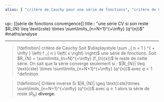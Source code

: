 ```yaml
---
alias: [ "critère de Cauchy pour une série de fonctions", "critère de Cauchy", "règle de Cauchy" ]
---
```

up:: [[série de fonctions convergence]]
title:: "une série CV si son reste $R_{N} \leq \text{cste} \times \sum\limits_{n=N+1}^{+\infty} (q^{n})$"
#maths/analyse 

---

> [!definition] critère de Cauchy
> Soit $\displaystyle \sum _{ n = 1 } ^{ + \infty } \left( f _{ n } \left( x \right) \right)$ une série de fonctions.
> Soit $R_{N} = \sum\limits_{n=N}^{+\infty} (f_{n}(x))$ le reste de cette série.
> On sait que la série converge seulement si :
> $|R_{N}| \leq \text{cste} \times \sum\limits_{n=N+1}^{+\infty} (q^{n})$ avec $q < 1$
^definition

> [!definition] Critère inverse
> Si $|R_{N}| \geq \text{cste}\times \sum\limits_{n=N+1}^{+\infty} (q^{n})$ avec $q\geq1$
> alors la série de reste $(R_{N})$ **diverge**.

